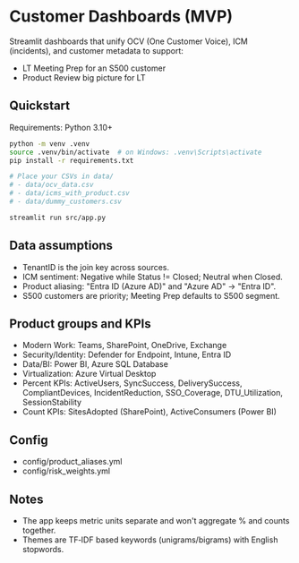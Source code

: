 # Customer Dashboards (MVP)

Streamlit dashboards that unify OCV (One Customer Voice), ICM (incidents), and customer metadata to support:
- LT Meeting Prep for an S500 customer
- Product Review big picture for LT

## Quickstart

Requirements: Python 3.10+

```bash
python -m venv .venv
source .venv/bin/activate  # on Windows: .venv\Scripts\activate
pip install -r requirements.txt

# Place your CSVs in data/
# - data/ocv_data.csv
# - data/icms_with_product.csv
# - data/dummy_customers.csv

streamlit run src/app.py
```

## Data assumptions
- TenantID is the join key across sources.
- ICM sentiment: Negative while Status != Closed; Neutral when Closed.
- Product aliasing: "Entra ID (Azure AD)" and "Azure AD" → "Entra ID".
- S500 customers are priority; Meeting Prep defaults to S500 segment.

## Product groups and KPIs
- Modern Work: Teams, SharePoint, OneDrive, Exchange
- Security/Identity: Defender for Endpoint, Intune, Entra ID
- Data/BI: Power BI, Azure SQL Database
- Virtualization: Azure Virtual Desktop
- Percent KPIs: ActiveUsers, SyncSuccess, DeliverySuccess, CompliantDevices, IncidentReduction, SSO_Coverage, DTU_Utilization, SessionStability
- Count KPIs: SitesAdopted (SharePoint), ActiveConsumers (Power BI)

## Config
- config/product_aliases.yml
- config/risk_weights.yml

## Notes
- The app keeps metric units separate and won't aggregate % and counts together.
- Themes are TF‑IDF based keywords (unigrams/bigrams) with English stopwords.